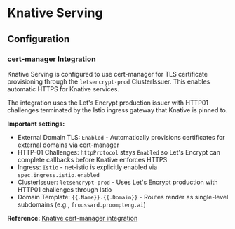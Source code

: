 # Knative Serving

## Configuration

### cert-manager Integration

Knative Serving is configured to use cert-manager for TLS certificate provisioning through the `letsencrypt-prod` ClusterIssuer. This enables automatic HTTPS for Knative services.

The integration uses the Let's Encrypt production issuer with HTTP01 challenges terminated by the Istio ingress gateway that Knative is pinned to.

**Important settings:**

- External Domain TLS: `Enabled` - Automatically provisions certificates for external domains via cert-manager
- HTTP-01 Challenges: `httpProtocol` stays `Enabled` so Let's Encrypt can complete callbacks before Knative enforces HTTPS
- Ingress: `Istio` - net-istio is explicitly enabled via `spec.ingress.istio.enabled`
- ClusterIssuer: `letsencrypt-prod` - Uses Let's Encrypt production with HTTP01 challenges through Istio
- Domain Template: `{{.Name}}.{{.Domain}}` - Routes render as single-level subdomains (e.g., `froussard.proompteng.ai`)

**Reference:** [Knative cert-manager integration](https://knative.dev/docs/serving/encryption/configure-certmanager-integration/)
